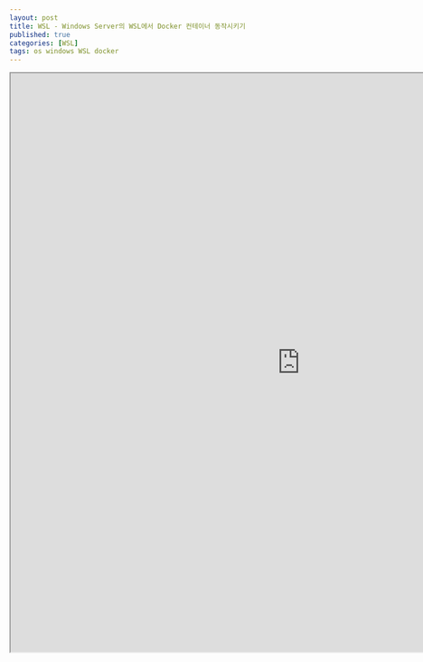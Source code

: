 ```yaml
---
layout: post
title: WSL - Windows Server의 WSL에서 Docker 컨테이너 동작시키기
published: true
categories: [WSL]
tags: os windows WSL docker
---
```

<iframe width="1024" height="1024" src="https://docs.google.com/document/d/e/2PACX-1vRjW4HW9lQq09HY6Nxy01WHSSHTcXbmxIFSfvgRA3dd6qtvrUz1Mblqm4lo1lAjBvFMoNJJ_uw8VE9s/pub?embedded=true"></iframe>    
    
